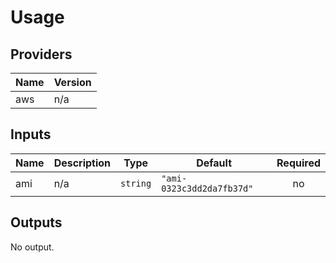 # Usage
<!--- BEGIN_TF_DOCS --->
## Providers

| Name | Version |
|------|---------|
| aws | n/a |

## Inputs

| Name | Description | Type | Default | Required |
|------|-------------|------|---------|:-----:|
| ami | n/a | `string` | `"ami-0323c3dd2da7fb37d"` | no |

## Outputs

No output.
<!--- END_TF_DOCS --->

